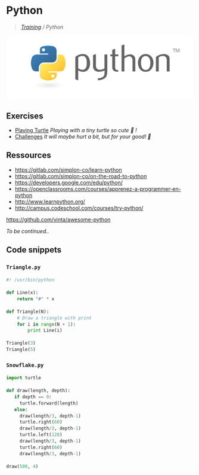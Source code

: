 # Python

>_[Training](https://gitlab.com/simplon-co/training) / Python_

![Python](python.png)

## Exercises

* [Playing Turtle](https://gitlab.com/simplon-co/python-playing-turtle) _Playing with a tiny turtle so cute :turtle: !_
* [Challenges](https://gitlab.com/simplon-co/python-challenges) _It will maybe hurt a bit, but for your good! :cactus:_

## Ressources

* https://gitlab.com/simplon-co/learn-python
* https://gitlab.com/simplon-co/on-the-road-to-python
* https://developers.google.com/edu/python/
* https://openclassrooms.com/courses/apprenez-a-programmer-en-python
* http://www.learnpython.org/
* http://campus.codeschool.com/courses/try-python/

https://github.com/vinta/awesome-python

_To be continued.._

## Code snippets

### `Triangle.py`

```python
#! /usr/bin/python

def Line(x):
    return "#" * x

def Triangle(N):
    # Draw a triangle with print
    for i in range(N + 1):
        print Line(i)

Triangle(3)
Triangle(5)
```

### `Snowflake.py`

```python
import turtle
 
def draw(length, depth):
   if depth == 0:
     turtle.forward(length)
   else:
     draw(length/3, depth-1)
     turtle.right(60)
     draw(length/3, depth-1)
     turtle.left(120)
     draw(length/3, depth-1)
     turtle.right(60)
     draw(length/3, depth-1)
 
draw(500, 4)
```
